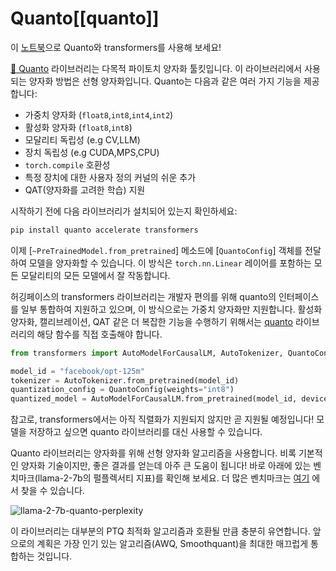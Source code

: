 <!--Copyright 2024 The HuggingFace Team. All rights reserved.

Licensed under the Apache License, Version 2.0 (the "License"); you may not use this file except in compliance with
the License. You may obtain a copy of the License at

http://www.apache.org/licenses/LICENSE-2.0

Unless required by applicable law or agreed to in writing, software distributed under the License is distributed on
an "AS IS" BASIS, WITHOUT WARRANTIES OR CONDITIONS OF ANY KIND, either express or implied. See the License for the
specific language governing permissions and limitations under the License.

⚠️ Note that this file is in Markdown but contain specific syntax for our doc-builder (similar to MDX) that may not be
rendered properly in your Markdown viewer.

-->

# Quanto[[quanto]]

<Tip>

이 [노트북](https://colab.research.google.com/drive/16CXfVmtdQvciSh9BopZUDYcmXCDpvgrT?usp=sharing)으로 Quanto와 transformers를 사용해 보세요!

</Tip>


[🤗 Quanto](https://github.com/huggingface/optimum-quanto) 라이브러리는 다목적 파이토치 양자화 툴킷입니다. 이 라이브러리에서 사용되는 양자화 방법은 선형 양자화입니다. Quanto는 다음과 같은 여러 가지 기능을 제공합니다:

- 가중치 양자화 (`float8`,`int8`,`int4`,`int2`)
- 활성화 양자화 (`float8`,`int8`)
- 모달리티 독립성 (e.g CV,LLM)
- 장치 독립성 (e.g CUDA,MPS,CPU)
- `torch.compile` 호환성
- 특정 장치에 대한 사용자 정의 커널의 쉬운 추가
- QAT(양자화를 고려한 학습) 지원
<!-- Add link to the blogpost -->

시작하기 전에 다음 라이브러리가 설치되어 있는지 확인하세요:

```bash
pip install quanto accelerate transformers
```

이제 [`~PreTrainedModel.from_pretrained`] 메소드에 [`QuantoConfig`] 객체를 전달하여 모델을 양자화할 수 있습니다. 이 방식은 `torch.nn.Linear` 레이어를 포함하는 모든 모달리티의 모든 모델에서 잘 작동합니다.

허깅페이스의 transformers 라이브러리는 개발자 편의를 위해 quanto의 인터페이스를 일부 통합하여 지원하고 있으며, 이 방식으로는 가중치 양자화만 지원합니다. 활성화 양자화, 캘리브레이션, QAT 같은 더 복잡한 기능을 수행하기 위해서는 [quanto](https://github.com/huggingface/optimum-quanto) 라이브러리의 해당 함수를 직접 호출해야 합니다.

```py
from transformers import AutoModelForCausalLM, AutoTokenizer, QuantoConfig

model_id = "facebook/opt-125m"
tokenizer = AutoTokenizer.from_pretrained(model_id)
quantization_config = QuantoConfig(weights="int8")
quantized_model = AutoModelForCausalLM.from_pretrained(model_id, device_map="cuda:0", quantization_config=quantization_config)
```

참고로, transformers에서는 아직 직렬화가 지원되지 않지만 곧 지원될 예정입니다! 
모델을 저장하고 싶으면 quanto 라이브러리를 대신 사용할 수 있습니다.

Quanto 라이브러리는 양자화를 위해 선형 양자화 알고리즘을 사용합니다. 비록 기본적인 양자화 기술이지만, 좋은 결과를 얻는데 아주 큰 도움이 됩니다! 바로 아래에 있는 벤치마크(llama-2-7b의 펄플렉서티 지표)를 확인해 보세요. 더 많은 벤치마크는 [여기](https://github.com/huggingface/quanto/tree/main/bench/generation) 에서 찾을 수 있습니다.

<div class="flex gap-4">
  <div>
    <img class="rounded-xl" src="https://huggingface.co/datasets/huggingface/documentation-images/resolve/main/quantization/NousResearch-Llama-2-7b-hf_Perplexity.png" alt="llama-2-7b-quanto-perplexity" />
  </div>
</div>

이 라이브러리는 대부분의 PTQ 최적화 알고리즘과 호환될 만큼 충분히 유연합니다. 앞으로의 계획은 가장 인기 있는 알고리즘(AWQ, Smoothquant)을 최대한 매끄럽게 통합하는 것입니다.